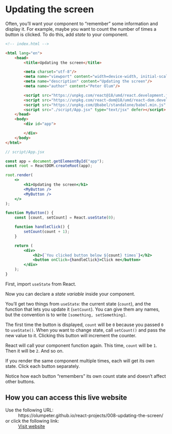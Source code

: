 
# Updating the screen 

Often, you’ll want your component to “remember” some information and display it. For example, maybe you want to count the number of times a button is clicked. To do this, add *state* to your component.

```html
<!-- index.html -->

<html lang="en">
    <head>
        <title>Updating the screen</title>

        <meta charset="utf-8"/>
        <meta name="viewport" content="width=device-width, initial-scale=1"/>
        <meta name="description" content="Updating the screen"/>
        <meta name="author" content="Peter Olum"/>

        <script src="https://unpkg.com/react@18/umd/react.development.js" defer></script>
        <script src="https://unpkg.com/react-dom@18/umd/react-dom.development.js" defer></script>
        <script src="https://unpkg.com/@babel/standalone/babel.min.js" defer></script>
        <script src="./script/App.jsx" type="text/jsx" defer></script>
    </head>
    <body>
        <div id="app">

        </div>
    </body>
</html>
```

```jsx
// script/App.jsx

const app = document.getElementById("app");
const root = ReactDOM.createRoot(app);

root.render(
    <>
        <h1>Updating the screen</h1>
        <MyButton />
        <MyButton />
    </>
);

function MyButton() {
    const [count, setCount] = React.useState(0);

    function handleClick() {
        setCount(count + 1);
    }

    return (
        <div>
            <h2>{`You clicked button below ${count} times`}</h2>
            <button onClick={handleClick}>Click me</button>
        </div>
    );
}
```

First, import `useState` from React.

Now you can declare a *state variable* inside your component.

You’ll get two things from `useState`: the current state (`count`), and the function that lets you update it (`setCount`). You can give them any names, but the convention is to write `[something, setSomething]`.

The first time the button is displayed, `count` will be `0` because you passed `0` to `useState()`. When you want to change state, call `setCount()` and pass the new value to it. Clicking this button will increment the counter.

React will call your component function again. This time, `count` will be `1`. Then it will be `2`. And so on.

If you render the same component multiple times, each will get its own state. Click each button separately.

Notice how each button “remembers” its own count state and doesn’t affect other buttons.

## How you can access this live website

<dl>
  Use the following URL:
  <dd>
    https://olumpeter.github.io/react-projects/008-updating-the-screen/
  </dd>
  or click the following link:
  <dd>
    <a href="https://olumpeter.github.io/react-projects/008-updating-the-screen/">Visit website</a>
  </dd>
</dl>

